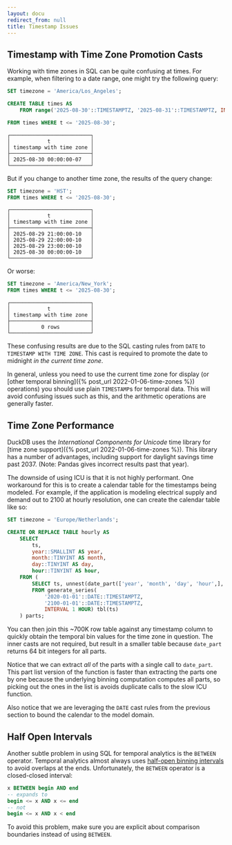```yaml
---
layout: docu
redirect_from: null
title: Timestamp Issues
---
```


## Timestamp with Time Zone Promotion Casts

Working with time zones in SQL can be quite confusing at times. 
For example, when filtering to a date range, one might try the following query:

```sql
SET timezone = 'America/Los_Angeles';

CREATE TABLE times AS
    FROM range('2025-08-30'::TIMESTAMPTZ, '2025-08-31'::TIMESTAMPTZ, INTERVAL 1 HOUR) tbl(t);

FROM times WHERE t <= '2025-08-30';
```

```text
┌──────────────────────────┐
│            t             │
│ timestamp with time zone │
├──────────────────────────┤
│ 2025-08-30 00:00:00-07   │
└──────────────────────────┘
```

But if you change to another time zone, the results of the query change:

```sql
SET timezone = 'HST';
FROM times WHERE t <= '2025-08-30';
```

```text
┌──────────────────────────┐
│            t             │
│ timestamp with time zone │
├──────────────────────────┤
│ 2025-08-29 21:00:00-10   │
│ 2025-08-29 22:00:00-10   │
│ 2025-08-29 23:00:00-10   │
│ 2025-08-30 00:00:00-10   │
└──────────────────────────┘
```

Or worse:

```sql
SET timezone = 'America/New_York';
FROM times WHERE t <= '2025-08-30';
```

```text
┌──────────────────────────┐
│            t             │
│ timestamp with time zone │
├──────────────────────────┤
│          0 rows          │
└──────────────────────────┘
```

These confusing results are due to the SQL casting rules from `DATE` to `TIMESTAMP WITH TIME ZONE`.
This cast is required to promote the date to midnight _in the current time zone_. 

In general, unless you need to use the current time zone for display (or 
[other temporal binning]({% post_url 2022-01-06-time-zones %}) operations) 
you should use plain `TIMESTAMP`s for temporal data.
This will avoid confusing issues such as this, and the arithmetic operations are generally faster. 

## Time Zone Performance

DuckDB uses the _International Components for Unicode_ time library for 
[time zone support]({% post_url 2022-01-06-time-zones %}).
This library has a number of advantages, including support for daylight savings time past 2037.
(Note: Pandas gives incorrect results past that year).

The downside of using ICU is that it is not highly performant.
One workaround for this is to create a calendar table for the timestamps being modeled.
For example, if the application is modeling electrical supply and demand out to 2100 at hourly resolution,
one can create the calendar table like so:

```sql
SET timezone = 'Europe/Netherlands';

CREATE OR REPLACE TABLE hourly AS
    SELECT 
        ts, 
        year::SMALLINT AS year,
        month::TINYINT AS month,
        day::TINYINT AS day,
        hour::TINYINT AS hour,
    FROM (
        SELECT ts, unnest(date_part(['year', 'month', 'day', 'hour',], ts))
        FROM generate_series(
            '2020-01-01'::DATE::TIMESTAMPTZ, 
            '2100-01-01'::DATE::TIMESTAMPTZ, 
            INTERVAL 1 HOUR) tbl(ts)
    ) parts;
```

You can then join this ~700K row table against any timestamp column 
to quickly obtain the temporal bin values for the time zone in question.
The inner casts are not required, but result in a smaller table 
because `date_part` returns 64 bit integers for all parts.

Notice that we can extract _all_ of the parts with a single call to `date_part`.
This part list version of the function is faster than extracting the parts one by one
because the underlying binning computation computes all parts,
so picking out the ones in the list is avoids duplicate calls to the slow ICU function.

Also notice that we are leveraging the `DATE` cast rules from the previous section 
to bound the calendar to the model domain.

## Half Open Intervals

Another subtle problem in using SQL for temporal analytics is the `BETWEEN` operator.
Temporal analytics almost always uses 
[half-open binning intervals](https://www.cs.arizona.edu/~rts/tdbbook.pdf) 
to avoid overlaps at the ends.
Unfortunately, the `BETWEEN` operator is a closed-closed interval:

```sql
x BETWEEN begin AND end
-- expands to
begin <= x AND x <= end
-- not
begin <= x AND x < end

```

To avoid this problem, make sure you are explicit about comparison boundaries instead of using `BETWEEN`.
